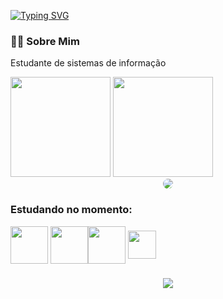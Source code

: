 [![Typing SVG](https://readme-typing-svg.demolab.com?font=Fira+Code&pause=1000&color=BBBBBB&width=435&lines=oii!+Eu+sou+o+Vin%C3%ADcius+Henrique;Estutante+de+tecologia+)](https://git.io/typing-svg)
### 👨‍💻 Sobre Mim
Estudante de sistemas de informação

<div>
<img height="160em" src="https://github-readme-stats-git-masterrstaa-rickstaa.vercel.app/api?username=Viniciushenriquee&hide_title=true&show_icons=true&include_all_commits=false&count_private=true&line_height=25&hide=issues&bg_color=000&title_color=00BFFF&text_color=FFF&border_radius=3&border_color=fff&icon_color=00BFFF&theme=jolly">
<img height="160em" src="https://github-readme-stats.vercel.app/api/top-langs/?username=Viniciushenriquee&ine_height=25&hide=issues&bg_color=000&title_color=00BFFF&text_color=FFF&border_radius=3&border_color=fff&icon_color=00BFFF&theme=jolly&layout=compact"/>
</div>

<div align="center"> 
<a href="https://www.linkedin.com/in/vin%C3%ADciushenriquee/" target="_blank"><img src="https://img.shields.io/badge/-LinkedIn-%230077B5?style=for-the-badge&logo=linkedin&logoColor=white" style="border-radius: 30px" target="_blank"></a> </div>

### Estudando no momento:
<div styler="display: inline_block">
<img align="center" height=""30" width="60"src="https://cdn.jsdelivr.net/gh/devicons/devicon/icons/java/java-original-wordmark.svg" />
<img align="center" height=""30" width="60"src="https://cdn.jsdelivr.net/gh/devicons/devicon/icons/html5/html5-original-wordmark.svg"/><img align="center" height=""30" width="60"src="https://cdn.jsdelivr.net/gh/devicons/devicon/icons/css3/css3-original-wordmark.svg" />
<img align="center" height=""30" width="45"src="https://cdn.jsdelivr.net/gh/devicons/devicon/icons/javascript/javascript-original.svg" />          

###
<div align="center"><img src="https://www.alura.com.br/artigos/assets/como-criar-um-readme-para-seu-perfil-github/imagem15.gif"/></div>
